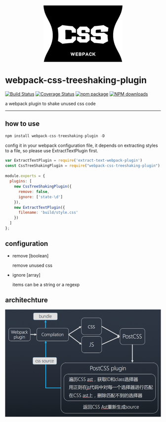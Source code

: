 <p style="text-align: center">
  <img src="css-tree-shaking.png"/>
</p>

# webpack-css-treeshaking-plugin

[![Build Status](https://travis-ci.org/lin-xi/webpack-css-treeshaking-plugin.svg?branch=master)](https://travis-ci.org/lin-xi/webpack-css-treeshaking-plugin)
[![Coverage Status](https://coveralls.io/repos/github/lin-xi/webpack-css-treeshaking-plugin/badge.svg?branch=master)](https://coveralls.io/github/lin-xi/webpack-css-treeshaking-plugin?branch=master)
[![npm package](https://img.shields.io/npm/v/webpack-css-treeshaking-plugin.svg)](https://www.npmjs.org/package/webpack-css-treeshaking-plugin)
[![NPM downloads](http://img.shields.io/npm/dm/webpack-css-treeshaking-plugin.svg)](https://npmjs.org/package/webpack-css-treeshaking-plugin)

a webpack plugin to shake unused css code

-------

## how to use

```javascript
npm install webpack-css-treeshaking-plugin -D
```

config it in your webpack configuration file, it depends on extracting styles to a file, so please use ExtractTextPlugin first. 

```javascript
var ExtractTextPlugin = require('extract-text-webpack-plugin')
const CssTreeShakingPlugin = require("webpack-css-treeshaking-plugin")

module.exports = {
  plugins: [
    new CssTreeShakingPlugin({
      remove: false,
      ignore: ['state-\d']
    }),
    new ExtractTextPlugin({
      filename: 'build/style.css'
    })
  ]
};
```

## configuration
+ remove  [boolean]

  remove unused css

+ ignore  [array]

  items can be a string or a regexp
  

## architechture
<img src="architechture.png">



